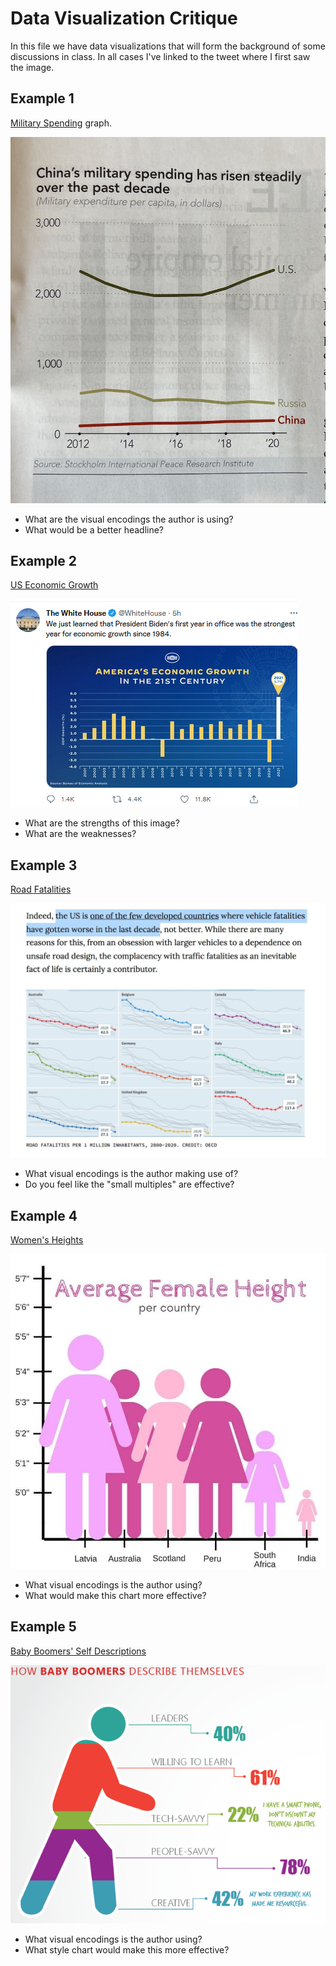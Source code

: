 # Data Visualization Critique

In this file we have data visualizations that will form the background of some discussions in class. In all cases I've linked to the tweet where I first saw the image.


## Example 1

[Military Spending](https://twitter.com/GoodPoliticGuy/status/1488193872803074048/photo/1) graph.

![Military Spending for US, China, and TK](images/mil_spending.jpeg)

* What are the visual encodings the author is using? 
* What would be a better headline?

## Example 2

[US Economic Growth](https://twitter.com/MarcGoldwein/status/1486797802097283073)

![US Economic Growth](images/us_econ_growth.png)

* What are the strengths of this image?
* What are the weaknesses?

## Example 3

[Road Fatalities](https://twitter.com/RottenInDenmark/status/1485152222816215040)

![Road Fatalities](images/road_fatalities.jpeg)

* What visual encodings is the author making use of? 
* Do you feel like the "small multiples" are effective?

## Example 4

[Women's Heights](https://twitter.com/yeoldedad/status/1456609564690837507)

![Heights](images/heights.jpeg)

* What visual encodings is the author using?
* What would make this chart more effective? 

## Example 5

[Baby Boomers' Self Descriptions](https://twitter.com/MaartenvSmeden/status/1442765690591760384)

![Boomers](images/boomers.png)

* What visual encodings is the author using?
* What style chart would make this more effective?  

